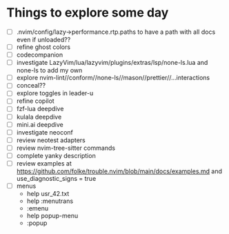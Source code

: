 # Things to explore some day

- [ ] .nvim/config/lazy->performance.rtp.paths to have a path with all docs even if unloaded??
- [ ] refine ghost colors
- [ ] codecompanion
- [ ] investigate LazyVim/lua/lazyvim/plugins/extras/lsp/none-ls.lua and none-ls to add my own
- [ ] explore nvim-lint//conform//none-ls//mason//prettier//...interactions
- [ ] conceal??
- [ ] explore toggles in leader-u
- [ ] refine copilot
- [ ] fzf-lua deepdive
- [ ] kulala deepdive
- [ ] mini.ai deepdive
- [ ] investigate neoconf
- [ ] review neotest adapters
- [ ] review nvim-tree-sitter commands
- [ ] complete yanky description
- [ ] review examples at https://github.com/folke/trouble.nvim/blob/main/docs/examples.md and use_diagnostic_signs = true 
- [ ] menus
  - help usr_42.txt
  - help :menutrans
  - :emenu
  - help popup-menu
  - :popup


  




